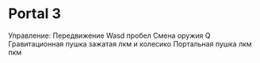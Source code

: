 # Portal 3

Управление:
Передвижение Wasd пробел
Смена оружия Q
Гравитационная пушка зажатая лкм и колесико
Портальная пушка лкм пкм
